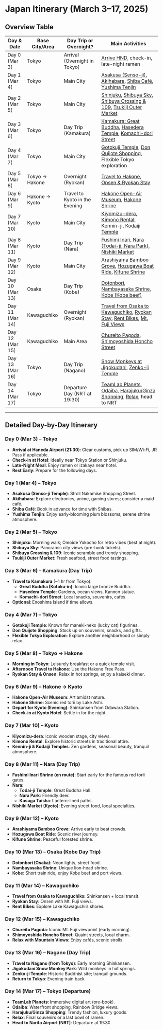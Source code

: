 # Japan Itinerary (March 3–17, 2025)

## Overview Table

| Day & Date      | Base City/Area | Day Trip or Overnight?          | Main Activities                                                                                                                                                  |
|-----------------|----------------|---------------------------------|------------------------------------------------------------------------------------------------------------------------------------------------------------------|
| Day 0 (Mar 3)   | Tokyo          | Arrival (Overnight in Tokyo)    | [Arrive HND](#day-0-mar-3--tokyo), check-in, late-night ramen                                                                                                     |
| Day 1 (Mar 4)   | Tokyo          | Main City                       | [Asakusa (Senso-ji)](#day-1-mar-4--tokyo), [Akihabara](#day-1-mar-4--tokyo), [Shiba Café](#day-1-mar-4--tokyo), [Yushima Tenjin](#day-1-mar-4--tokyo)           |
| Day 2 (Mar 5)   | Tokyo          | Main City                       | [Shinjuku](#day-2-mar-5--tokyo), [Shibuya Sky](#day-2-mar-5--tokyo), [Shibuya Crossing & 109](#day-2-mar-5--tokyo), [Tsukiji Outer Market](#day-2-mar-5--tokyo) |
| Day 3 (Mar 6)   | Tokyo          | Day Trip (Kamakura)             | [Kamakura: Great Buddha](#day-3-mar-6--kamakura-day-trip), [Hasedera Temple](#day-3-mar-6--kamakura-day-trip), [Komachi-dori Street](#day-3-mar-6--kamakura-day-trip) |
| Day 4 (Mar 7)   | Tokyo          | Main City                       | [Gotokuji Temple](#day-4-mar-7--tokyo), [Don Quijote Shopping](#day-4-mar-7--tokyo), Flexible Tokyo exploration                                                   |
| Day 5 (Mar 8)   | Tokyo → Hakone | Overnight (Ryokan)              | [Travel to Hakone](#day-5-mar-8--tokyo-→-hakone), [Onsen & Ryokan Stay](#day-5-mar-8--tokyo-→-hakone)                                                           |
| Day 6 (Mar 9)   | Hakone → Kyoto | Travel to Kyoto in the Evening  | [Hakone Open-Air Museum](#day-6-mar-9--hakone-→-kyoto), [Hakone Shrine](#day-6-mar-9--hakone-→-kyoto)                                                           |
| Day 7 (Mar 10)  | Kyoto          | Main City                       | [Kiyomizu-dera](#day-7-mar-10--kyoto), [Kimono Rental](#day-7-mar-10--kyoto), [Kennin-ji](#day-7-mar-10--kyoto), [Kodaiji Temple](#day-7-mar-10--kyoto)         |
| Day 8 (Mar 11)  | Kyoto          | Day Trip (Nara)                 | [Fushimi Inari](#day-8-mar-11--nara-day-trip), [Nara (Todai-ji, Nara Park)](#day-8-mar-11--nara-day-trip), [Nishiki Market](#day-8-mar-11--nara-day-trip)       |
| Day 9 (Mar 12)  | Kyoto          | Main City                       | [Arashiyama Bamboo Grove](#day-9-mar-12--kyoto), [Hozugawa Boat Ride](#day-9-mar-12--kyoto), [Kifune Shrine](#day-9-mar-12--kyoto)                               |
| Day 10 (Mar 13) | Osaka          | Day Trip (Kobe)                 | [Dotonbori](#day-10-mar-13--osaka-kobe-day-trip), [Nambayasaka Shrine](#day-10-mar-13--osaka-kobe-day-trip), [Kobe (Kobe beef)](#day-10-mar-13--osaka-kobe-day-trip) |
| Day 11 (Mar 14) | Kawaguchiko    | Overnight (Ryokan)              | [Travel from Osaka to Kawaguchiko](#day-11-mar-14--kawaguchiko), [Ryokan Stay](#day-11-mar-14--kawaguchiko), [Rent Bikes](#day-11-mar-14--kawaguchiko), [Mt. Fuji Views](#day-11-mar-14--kawaguchiko) |
| Day 12 (Mar 15) | Kawaguchiko    | Main Area                       | [Chureito Pagoda](#day-12-mar-15--kawaguchiko), [Shimoyoshida Honcho Street](#day-12-mar-15--kawaguchiko)                                                       |
| Day 13 (Mar 16) | Tokyo          | Day Trip (Nagano)               | [Snow Monkeys at Jigokudani](#day-13-mar-16--nagano-day-trip), [Zenko-ji Temple](#day-13-mar-16--nagano-day-trip)                                               |
| Day 14 (Mar 17) | Tokyo          | Departure Day (NRT at 19:30)    | [TeamLab Planets](#day-14-mar-17--tokyo), [Odaiba](#day-14-mar-17--tokyo), [Harajuku/Ginza Shopping](#day-14-mar-17--tokyo), [Relax](#day-14-mar-17--tokyo), head to NRT |

---

## Detailed Day-by-Day Itinerary

### Day 0 (Mar 3) – Tokyo
- **Arrival at Haneda Airport (21:30)**: Clear customs, pick up SIM/Wi-Fi, JR Pass if applicable.
- **Check-in at Hotel**: Ideally near Tokyo Station or Shinjuku.
- **Late-Night Meal**: Enjoy ramen or izakaya near hotel.
- **Rest Early**: Prepare for the following days.

### Day 1 (Mar 4) – Tokyo
- **Asakusa (Senso-ji Temple)**: Stroll Nakamise Shopping Street.
- **Akihabara**: Explore electronics, anime, gaming stores; consider a maid café.
- **Shiba Café**: Book in advance for time with Shibas.
- **Yushima Tenjin**: Enjoy early-blooming plum blossoms, serene shrine atmosphere.

### Day 2 (Mar 5) – Tokyo
- **Shinjuku**: Morning walk; Omoide Yokocho for retro vibes (best at night).
- **Shibuya Sky**: Panoramic city views (pre-book tickets).
- **Shibuya Crossing & 109**: Iconic scramble and trendy shopping.
- **Tsukiji Outer Market**: Fresh seafood, street food tastings.

### Day 3 (Mar 6) – Kamakura (Day Trip)
- **Travel to Kamakura** (~1 hr from Tokyo):
  - **Great Buddha (Kotoku-in)**: Iconic large bronze Buddha.
  - **Hasedera Temple**: Gardens, ocean views, Kannon statue.
  - **Komachi-dori Street**: Local snacks, souvenirs, cafes.
- **Optional**: Enoshima Island if time allows.

### Day 4 (Mar 7) – Tokyo
- **Gotokuji Temple**: Known for maneki-neko (lucky cat) figurines.
- **Don Quijote Shopping**: Stock up on souvenirs, snacks, and gifts.
- **Flexible Tokyo Exploration**: Explore another neighborhood or simply relax.

### Day 5 (Mar 8) – Tokyo → Hakone
- **Morning in Tokyo**: Leisurely breakfast or a quick temple visit.
- **Afternoon Travel to Hakone**: Use the Hakone Free Pass.
- **Ryokan Stay & Onsen**: Relax in hot springs, enjoy a kaiseki dinner.

### Day 6 (Mar 9) – Hakone → Kyoto
- **Hakone Open-Air Museum**: Art amidst nature.
- **Hakone Shrine**: Scenic red torii by Lake Ashi.
- **Depart for Kyoto (Evening)**: Shinkansen from Odawara Station.
- **Check-in at Kyoto Hotel**: Settle in for the night.

### Day 7 (Mar 10) – Kyoto
- **Kiyomizu-dera**: Iconic wooden stage, city views.
- **Kimono Rental**: Explore historic streets in traditional attire.
- **Kennin-ji & Kodaiji Temples**: Zen gardens, seasonal beauty, tranquil atmosphere.

### Day 8 (Mar 11) – Nara (Day Trip)
- **Fushimi Inari Shrine (en route)**: Start early for the famous red torii gates.
- **Nara**:
  - **Todai-ji Temple**: Great Buddha Hall.
  - **Nara Park**: Friendly deer.
  - **Kasuga Taisha**: Lantern-lined paths.
- **Nishiki Market (Kyoto)**: Evening street food, local specialties.

### Day 9 (Mar 12) – Kyoto
- **Arashiyama Bamboo Grove**: Arrive early to beat crowds.
- **Hozugawa Boat Ride**: Scenic river journey.
- **Kifune Shrine**: Peaceful forested shrine.

### Day 10 (Mar 13) – Osaka (Kobe Day Trip)
- **Dotonbori (Osaka)**: Neon lights, street food.
- **Nambayasaka Shrine**: Unique lion-head shrine.
- **Kobe**: Short train ride, enjoy Kobe beef and port views.

### Day 11 (Mar 14) – Kawaguchiko
- **Travel from Osaka to Kawaguchiko**: Shinkansen + local transit.
- **Ryokan Stay**: Onsen with Mt. Fuji views.
- **Rent Bikes**: Explore Lake Kawaguchi’s shores.

### Day 12 (Mar 15) – Kawaguchiko
- **Chureito Pagoda**: Iconic Mt. Fuji viewpoint (early morning).
- **Shimoyoshida Honcho Street**: Quaint streets, local charm.
- **Relax with Mountain Views**: Enjoy cafés, scenic strolls.

### Day 13 (Mar 16) – Nagano (Day Trip)
- **Travel to Nagano (from Tokyo)**: Early morning Shinkansen.
- **Jigokudani Snow Monkey Park**: Wild monkeys in hot springs.
- **Zenko-ji Temple**: Historic Buddhist site; tranquil grounds.
- **Return to Tokyo**: Evening train back.

### Day 14 (Mar 17) – Tokyo (Departure)
- **TeamLab Planets**: Immersive digital art (pre-book).
- **Odaiba**: Waterfront shopping, Rainbow Bridge views.
- **Harajuku/Ginza Shopping**: Trendy fashion, luxury goods.
- **Relax**: Final souvenirs or a last bowl of ramen.
- **Head to Narita Airport (NRT)**: Departure at 19:30.
